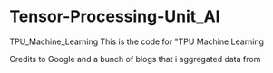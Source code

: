 # Tensor-Processing-Unit_AI
TPU_Machine_Learning
This is the code for "TPU Machine Learning


Credits to Google and a bunch of blogs that i aggregated data from
